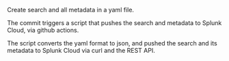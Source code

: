 Create search and all metadata in a yaml file.

The commit triggers a script that pushes the search and metadata to Splunk Cloud, via github actions.

The script converts the yaml format to json, and pushed the search and its metadata to Splunk Cloud via curl and the REST API.
